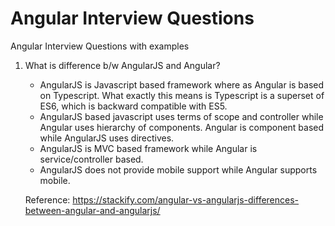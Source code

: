 # Angular Interview Questions
Angular Interview Questions with examples

1. What is difference b/w AngularJS and Angular?
   
   - AngularJS is Javascript based framework where as Angular is based on Typescript.
   What exactly this means is Typescript is a superset of ES6, which is backward compatible with ES5.
   - AngularJS based javascript uses terms of scope and controller while Angular uses hierarchy of components.
   Angular is component based while AngularJS uses directives.
   - AngularJS is MVC based framework while Angular is service/controller based.
   - AngularJS does not provide mobile support while Angular supports mobile.
    
    Reference: https://stackify.com/angular-vs-angularjs-differences-between-angular-and-angularjs/
